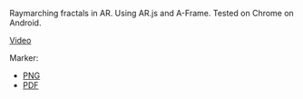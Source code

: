 Raymarching fractals in AR. Using AR.js and A-Frame. Tested on Chrome on Android. 

[Video](https://www.youtube.com/watch?v=Gu4kYWxIHRw)

Marker:
* [PNG](ar_marker.png)
* [PDF](ar_marker.pdf)